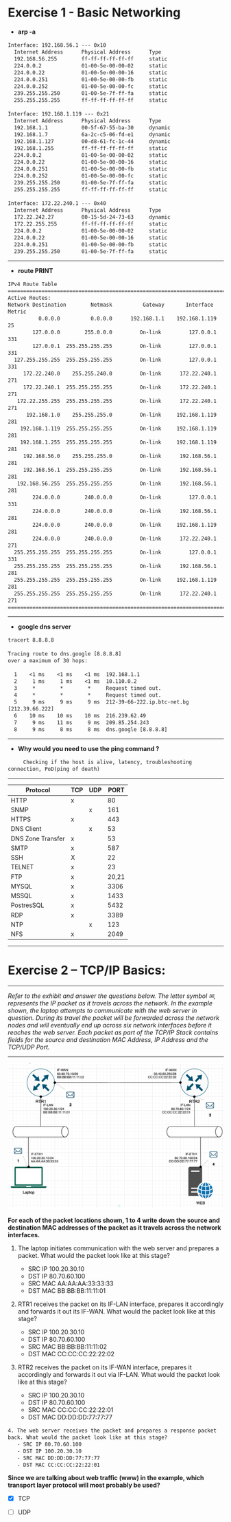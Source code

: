 # Exercise 1 - Basic Networking

- **arp -a** 


```
Interface: 192.168.56.1 --- 0x10 
  Internet Address      Physical Address      Type
  192.168.56.255        ff-ff-ff-ff-ff-ff     static
  224.0.0.2             01-00-5e-00-00-02     static
  224.0.0.22            01-00-5e-00-00-16     static
  224.0.0.251           01-00-5e-00-00-fb     static
  224.0.0.252           01-00-5e-00-00-fc     static
  239.255.255.250       01-00-5e-7f-ff-fa     static
  255.255.255.255       ff-ff-ff-ff-ff-ff     static

Interface: 192.168.1.119 --- 0x21
  Internet Address      Physical Address      Type
  192.168.1.1           00-5f-67-55-ba-30     dynamic
  192.168.1.7           6a-2c-c5-06-fd-e1     dynamic
  192.168.1.127         00-d8-61-fc-1c-44     dynamic
  192.168.1.255         ff-ff-ff-ff-ff-ff     static
  224.0.0.2             01-00-5e-00-00-02     static
  224.0.0.22            01-00-5e-00-00-16     static
  224.0.0.251           01-00-5e-00-00-fb     static
  224.0.0.252           01-00-5e-00-00-fc     static
  239.255.255.250       01-00-5e-7f-ff-fa     static
  255.255.255.255       ff-ff-ff-ff-ff-ff     static

Interface: 172.22.240.1 --- 0x40
  Internet Address      Physical Address      Type
  172.22.242.27         00-15-5d-24-73-63     dynamic
  172.22.255.255        ff-ff-ff-ff-ff-ff     static
  224.0.0.2             01-00-5e-00-00-02     static
  224.0.0.22            01-00-5e-00-00-16     static
  224.0.0.251           01-00-5e-00-00-fb     static
  239.255.255.250       01-00-5e-7f-ff-fa     static
```
---

- **route PRINT**

```
IPv4 Route Table
===========================================================================
Active Routes:
Network Destination        Netmask          Gateway       Interface  Metric
          0.0.0.0          0.0.0.0      192.168.1.1    192.168.1.119     25
        127.0.0.0        255.0.0.0         On-link         127.0.0.1    331
        127.0.0.1  255.255.255.255         On-link         127.0.0.1    331
  127.255.255.255  255.255.255.255         On-link         127.0.0.1    331
     172.22.240.0    255.255.240.0         On-link      172.22.240.1    271
     172.22.240.1  255.255.255.255         On-link      172.22.240.1    271
   172.22.255.255  255.255.255.255         On-link      172.22.240.1    271
      192.168.1.0    255.255.255.0         On-link     192.168.1.119    281
    192.168.1.119  255.255.255.255         On-link     192.168.1.119    281
    192.168.1.255  255.255.255.255         On-link     192.168.1.119    281
     192.168.56.0    255.255.255.0         On-link      192.168.56.1    281
     192.168.56.1  255.255.255.255         On-link      192.168.56.1    281
   192.168.56.255  255.255.255.255         On-link      192.168.56.1    281
        224.0.0.0        240.0.0.0         On-link         127.0.0.1    331
        224.0.0.0        240.0.0.0         On-link      192.168.56.1    281
        224.0.0.0        240.0.0.0         On-link     192.168.1.119    281
        224.0.0.0        240.0.0.0         On-link      172.22.240.1    271
  255.255.255.255  255.255.255.255         On-link         127.0.0.1    331
  255.255.255.255  255.255.255.255         On-link      192.168.56.1    281
  255.255.255.255  255.255.255.255         On-link     192.168.1.119    281
  255.255.255.255  255.255.255.255         On-link      172.22.240.1    271
===========================================================================
```
---

- **google dns server**


```
tracert 8.8.8.8

Tracing route to dns.google [8.8.8.8]
over a maximum of 30 hops:

  1    <1 ms    <1 ms    <1 ms  192.168.1.1
  2     1 ms     1 ms    <1 ms  10.110.0.2
  3     *        *        *     Request timed out.
  4     *        *        *     Request timed out.
  5     9 ms     9 ms     9 ms  212-39-66-222.ip.btc-net.bg [212.39.66.222]
  6    10 ms    10 ms    10 ms  216.239.62.49
  7     9 ms    11 ms     9 ms  209.85.254.243
  8     9 ms     8 ms     8 ms  dns.google [8.8.8.8]
  ```

---

- **Why would you need to use the ping command ?** 
```
     Checking if the host is alive, latency, troubleshooting connection, PoD(ping of death)
```
---

| Protocol          | TCP | UDP | PORT  |
| ----------------- | --- | --- | ----- |
| HTTP              | x   |     | 80    |
| SNMP              |     | x   | 161   |
| HTTPS             | x   |     | 443   |
| DNS Client        |     | x   | 53    |
| DNS Zone Transfer | x   |     | 53    |
| SMTP              | x   |     | 587   |
| SSH               | X   |     | 22    |
| TELNET            | x   |     | 23    |
| FTP               | x   |     | 20,21 |
| MYSQL             | x   |     | 3306  |
| MSSQL             | x   |     | 1433  |
| PostresSQL        | x   |     | 5432  |
| RDP               | x   |     | 3389  |
| NTP               |     | x   | 123   |
| NFS               | x   |     | 2049  |

---

# Exercise 2 – TCP/IP Basics: 
---
*Refer to the exhibit and answer the questions below. The letter symbol ✉, represents the IP packet as it travels across the network.  In the example shown, the laptop attempts to communicate with the web server in question. During its travel the packet will be forwarded across the network nodes and will eventually end up across six network interfaces before it reaches the web server. Each packet as part of the TCP/IP Stack contains fields for the source and destination MAC Address, IP Address and the TCP/UDP Port.*

---

![network](img/network.png)

**For each of the packet locations shown, 1 to 4 write down the source and destination MAC addresses of the packet as it travels across the network interfaces.**

   1. The laptop initiates communication with the web server and prepares a packet. What would the packet look like at this stage?
       - SRC IP 100.20.30.10
       - DST IP 80.70.60.100
       - SRC MAC AA:AA:AA:33:33:33
       - DST MAC BB:BB:BB:11:11:01

   2. RTR1 receives the packet on its IF-LAN interface, prepares it accordingly and forwards it out its IF-WAN. What would the packet look like at this stage?
       - SRC IP 100.20.30.10
       - DST IP 80.70.60.100
       - SRC MAC BB:BB:BB:11:11:02
       - DST MAC CC:CC:CC:22:22:02


   3. RTR2 receives the packet on its IF-WAN interface, prepares it accordingly and forwards it out via IF-LAN. What would the packet look like at this stage?
       - SRC IP 100.20.30.10
       - DST IP 80.70.60.100
       - SRC MAC CC:CC:CC:22:22:01
       - DST MAC DD:DD:DD:77:77:77


    4. The web server receives the packet and prepares a response packet back. What would the packet look like at this stage? 
       - SRC IP 80.70.60.100
       - DST IP 100.20.30.10
       - SRC MAC DD:DD:DD:77:77:77
       - DST MAC CC:CC:CC:22:22:01


**Since we are talking about web traffic (www) in the example, which transport layer protocol will most probably be used?**
-[x] TCP
-[ ] UDP


 








